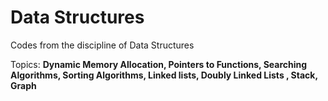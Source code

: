# Data Structures

Codes from the discipline of Data Structures

Topics:
**Dynamic Memory Allocation, Pointers to Functions, Searching Algorithms, Sorting Algorithms, Linked lists, Doubly Linked Lists , Stack, Graph**
